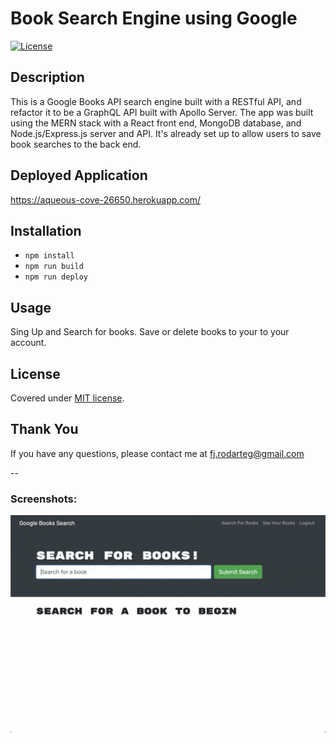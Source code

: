 # Book Search Engine using Google

[![License](https://img.shields.io/static/v1?label=License&message=MIT%20License&color=green)](LICENSE)

## Description

This is a Google Books API search engine built with a RESTful API, and refactor it to be a GraphQL API built with Apollo Server. The app was built using the MERN stack with a React front end, MongoDB database, and Node.js/Express.js server and API. It's already set up to allow users to save book searches to the back end.

## Deployed Application

https://aqueous-cove-26650.herokuapp.com/


## Installation

- `npm install`
- `npm run build`
- `npm run deploy`

## Usage

Sing Up and Search for books. Save or delete books to your to your account.

## License

Covered under [MIT license](LICENSE).

## Thank You

If you have any questions, please contact me at fj.rodarteg@gmail.com

--

### Screenshots:

![Gif](./21-mern-homework-demo-01.gif)
